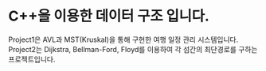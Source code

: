 C++을 이용한 데이터 구조 입니다.
=========================

Project1은 AVL과 MST(Kruskal)을 통해 구현한 여행 일정 관리 시스템입니다.
Project2는 Dijkstra, Bellman-Ford, Floyd를 이용하여 각 섬간의 최단경로를 구하는 프로젝트입니다.